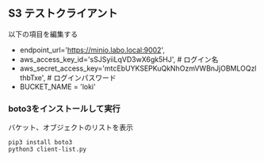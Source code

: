## S3 テストクライアント


以下の項目を編集する

- endpoint_url='https://minio.labo.local:9002',
- aws_access_key_id='sSJSyiiLqVD3wX6gk5HJ', # ログイン名
- aws_secret_access_key='mtcEbUYKSEPKuQkNhOzmVWBnJjOBMLOQzlthbTxe', # ログインパスワード
- BUCKET_NAME = 'loki'


### boto3をインストールして実行

バケット、オブジェクトのリストを表示

```
pip3 install boto3
python3 client-list.py
```




